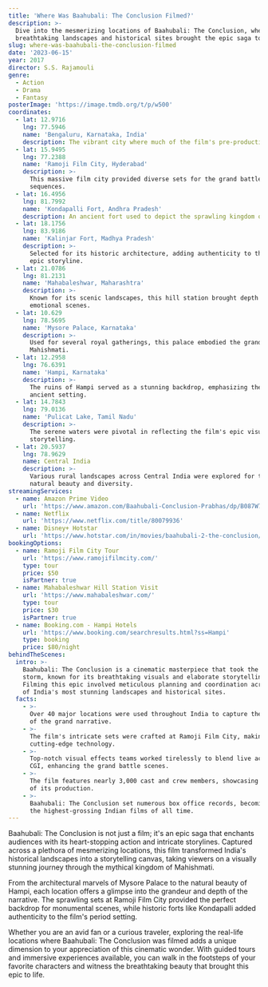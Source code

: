 ```yaml
---
title: 'Where Was Baahubali: The Conclusion Filmed?'
description: >-
  Dive into the mesmerizing locations of Baahubali: The Conclusion, where
  breathtaking landscapes and historical sites brought the epic saga to life.
slug: where-was-baahubali-the-conclusion-filmed
date: '2023-06-15'
year: 2017
director: S.S. Rajamouli
genre:
  - Action
  - Drama
  - Fantasy
posterImage: 'https://image.tmdb.org/t/p/w500'
coordinates:
  - lat: 12.9716
    lng: 77.5946
    name: 'Bengaluru, Karnataka, India'
    description: The vibrant city where much of the film's pre-production took place.
  - lat: 15.9495
    lng: 77.2388
    name: 'Ramoji Film City, Hyderabad'
    description: >-
      This massive film city provided diverse sets for the grand battle
      sequences.
  - lat: 16.4956
    lng: 81.7992
    name: 'Kondapalli Fort, Andhra Pradesh'
    description: An ancient fort used to depict the sprawling kingdom of Mahishmati.
  - lat: 18.1756
    lng: 83.9186
    name: 'Kalinjar Fort, Madhya Pradesh'
    description: >-
      Selected for its historic architecture, adding authenticity to the film’s
      epic storyline.
  - lat: 21.0786
    lng: 81.2131
    name: 'Mahabaleshwar, Maharashtra'
    description: >-
      Known for its scenic landscapes, this hill station brought depth to key
      emotional scenes.
  - lat: 10.629
    lng: 78.5695
    name: 'Mysore Palace, Karnataka'
    description: >-
      Used for several royal gatherings, this palace embodied the grandeur of
      Mahishmati.
  - lat: 12.2958
    lng: 76.6391
    name: 'Hampi, Karnataka'
    description: >-
      The ruins of Hampi served as a stunning backdrop, emphasizing the film's
      ancient setting.
  - lat: 14.7843
    lng: 79.0136
    name: 'Pulicat Lake, Tamil Nadu'
    description: >-
      The serene waters were pivotal in reflecting the film's epic visual
      storytelling.
  - lat: 20.5937
    lng: 78.9629
    name: Central India
    description: >-
      Various rural landscapes across Central India were explored for their
      natural beauty and diversity.
streamingServices:
  - name: Amazon Prime Video
    url: 'https://www.amazon.com/Baahubali-Conclusion-Prabhas/dp/B087W7WJZR'
  - name: Netflix
    url: 'https://www.netflix.com/title/80079936'
  - name: Disney+ Hotstar
    url: 'https://www.hotstar.com/in/movies/baahubali-2-the-conclusion/1260058539'
bookingOptions:
  - name: Ramoji Film City Tour
    url: 'https://www.ramojifilmcity.com/'
    type: tour
    price: $50
    isPartner: true
  - name: Mahabaleshwar Hill Station Visit
    url: 'https://www.mahabaleshwar.com/'
    type: tour
    price: $30
    isPartner: true
  - name: Booking.com - Hampi Hotels
    url: 'https://www.booking.com/searchresults.html?ss=Hampi'
    type: booking
    price: $80/night
behindTheScenes:
  intro: >-
    Baahubali: The Conclusion is a cinematic masterpiece that took the world by
    storm, known for its breathtaking visuals and elaborate storytelling.
    Filming this epic involved meticulous planning and coordination across some
    of India's most stunning landscapes and historical sites.
  facts:
    - >-
      Over 40 major locations were used throughout India to capture the essence
      of the grand narrative.
    - >-
      The film's intricate sets were crafted at Ramoji Film City, making use of
      cutting-edge technology.
    - >-
      Top-notch visual effects teams worked tirelessly to blend live action with
      CGI, enhancing the grand battle scenes.
    - >-
      The film features nearly 3,000 cast and crew members, showcasing the scale
      of its production.
    - >-
      Baahubali: The Conclusion set numerous box office records, becoming one of
      the highest-grossing Indian films of all time.
---
```


<BaahubaliGuide />

Baahubali: The Conclusion is not just a film; it's an epic saga that enchants audiences with its heart-stopping action and intricate storylines. Captured across a plethora of mesmerizing locations, this film transformed India's historical landscapes into a storytelling canvas, taking viewers on a visually stunning journey through the mythical kingdom of Mahishmati.

From the architectural marvels of Mysore Palace to the natural beauty of Hampi, each location offers a glimpse into the grandeur and depth of the narrative. The sprawling sets at Ramoji Film City provided the perfect backdrop for monumental scenes, while historic forts like Kondapalli added authenticity to the film's period setting.

Whether you are an avid fan or a curious traveler, exploring the real-life locations where Baahubali: The Conclusion was filmed adds a unique dimension to your appreciation of this cinematic wonder. With guided tours and immersive experiences available, you can walk in the footsteps of your favorite characters and witness the breathtaking beauty that brought this epic to life.
